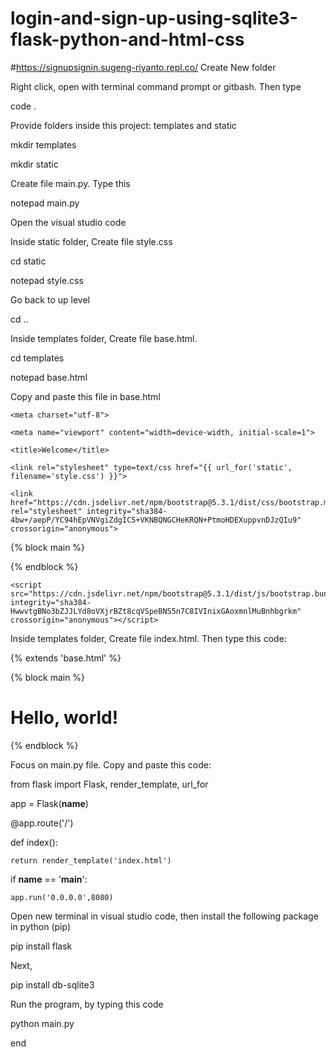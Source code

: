 # login-and-sign-up-using-sqlite3-flask-python-and-html-css

#https://signupsignin.sugeng-riyanto.repl.co/ 
Create New folder

Right click, open with terminal command prompt or gitbash. Then type

code .

Provide folders inside this project: templates and static

mkdir templates

mkdir static

Create file main.py. Type this

notepad main.py

Open the visual studio code

Inside static folder, Create file style.css

cd static

notepad style.css

Go back to up level

cd ..

Inside templates folder, Create file base.html. 

cd templates

notepad base.html

Copy and paste this file in base.html

<!doctype html>

<html lang="en">

  <head>

    <meta charset="utf-8">

    <meta name="viewport" content="width=device-width, initial-scale=1">

    <title>Welcome</title>

    <link rel="stylesheet" type=text/css href="{{ url_for('static', filename='style.css') }}">

    <link href="https://cdn.jsdelivr.net/npm/bootstrap@5.3.1/dist/css/bootstrap.min.css" rel="stylesheet" integrity="sha384-4bw+/aepP/YC94hEpVNVgiZdgIC5+VKNBQNGCHeKRQN+PtmoHDEXuppvnDJzQIu9" crossorigin="anonymous">

  </head>

  <body>

{% block main %}



{% endblock %}

    <script src="https://cdn.jsdelivr.net/npm/bootstrap@5.3.1/dist/js/bootstrap.bundle.min.js" integrity="sha384-HwwvtgBNo3bZJJLYd8oVXjrBZt8cqVSpeBNS5n7C8IVInixGAoxmnlMuBnhbgrkm" crossorigin="anonymous"></script>

  </body>

</html>

Inside templates folder, Create file index.html. Then type this code:

{% extends 'base.html' %}

{% block main %}

<h1>Hello, world!</h1>



{% endblock %}

Focus on main.py file. Copy and paste this code:

from flask import Flask, render_template, url_for

app = Flask(__name__)

@app.route('/')

def index():

    return render_template('index.html')

if __name__ == '__main__':

    app.run('0.0.0.0',8080)

Open new terminal in visual studio code, then install the following package in python (pip)

pip install flask

Next,

pip install db-sqlite3

Run the program, by typing this code

python main.py

end

